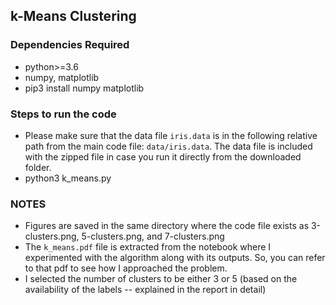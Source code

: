 ## k-Means Clustering

### Dependencies Required
- python>=3.6
- numpy, matplotlib
- pip3 install numpy matplotlib

### Steps to run the code
- Please make sure that the data file `iris.data` is in the following relative path from the main code file: `data/iris.data`. The data file is included with the zipped file in case you run it directly from the downloaded folder.
- python3 k_means.py

### NOTES
- Figures are saved in the same directory where the code file exists as 3-clusters.png, 5-clusters.png, and 7-clusters.png
- The `k_means.pdf` file is extracted from the notebook where I experimented with the algorithm along with its outputs. So, you can refer to that pdf to see how I approached the problem.
- I selected the number of clusters to be either 3 or 5 (based on the availability of the labels -- explained in the report in detail)

